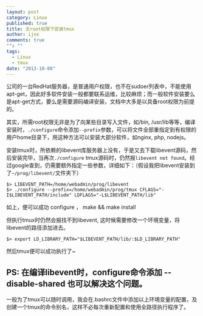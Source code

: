 ```yaml
---
layout: post
category: Linux
published: true
title: 无root权限下安装tmux
author: ijse
comments: true
"": ""
tags: 
  - Linux
  - tmux
date: "2013-10-08"
---
```


公司的一台RedHat服务器，是普通用户权限，也不在sudoer列表中，不能使用apt-get，因此好多软件安装一般都要联系运维，比较麻烦；而一般软件安装要么是apt-get方式，要么是需要源码编译安装，文档中大多是以具备root权限为前提的。

其实，所需root权限无非是为了向某些目录写入文件，如/bin, /usr/lib等等，编译安装时，`./configure`命令添加`--prefix`参数，可以将文件全部重指定到有权限的用户home目录下，用这种方法可以安装大部分软件，如nginx, php, nodejs。

安装tmux时，所依赖的libevent库服务器上没有，于是又去下载libevent源码，然后安装完毕，当再次`./configure` tmux源码时，仍然报`libevent not found`。经过google查到，仍需要额外指定一些参数，详细如下：（假设我把libevent安装到了`~/prog/libevent/`文件夹下）

    $> LIBEVENT_PATH=/home/webadmin/prog/libevent
    $> ./configure --prefix=/home/webadmin/prog/tmux CFLAGS="-I$LIBEVENT_PATH/include" LDFLAGS="-L$LIBEVENT_PATH/lib"

如上，便可以成功 configure ， make && make install

但执行tmux时仍然会报找不到libevent, 这时候需要修改一个环境变量，将libevent的路径添加进去。

	$> export LD_LIBRARY_PATH="$LIBEVENT_PATH/lib/:$LD_LIBRARY_PATH"

然后tmux便可以成功执行了~

PS:  在编译libevent时，configure命令添加 --disable-shared 也可以解决这个问题。
---
一般为了tmux可以随时调用，我会在.bashrc文件中添加以上环境变量的配置，及创建一个tmux的命令别名，这样不必每次重新配置和使用全路径执行程序了。
